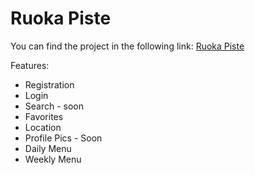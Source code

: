 <h1>Ruoka Piste</h1>

You can find the project in the following link: [Ruoka Piste](https://users.metropolia.fi/~jafarj/Students-Restourants/html/)

Features:
- Registration
- Login
- Search - soon
- Favorites
- Location
- Profile Pics - Soon
- Daily Menu
- Weekly Menu
